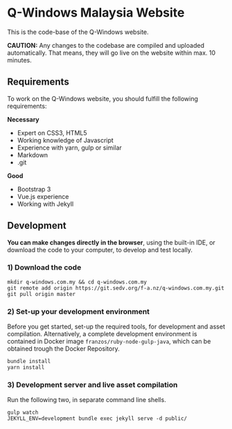 # Q-Windows Malaysia Website

This is the code-base of the Q-Windows website.

**CAUTION:** Any changes to the codebase are compiled and uploaded automatically. That means, they will go live on the website within max. 10 minutes.

## Requirements

To work on the Q-Windows website, you should fulfill the following requirements:

**Necessary**

- Expert on CSS3, HTML5
- Working knowledge of Javascript
- Experience with yarn, gulp or similar
- Markdown
- .git

**Good**

- Bootstrap 3
- Vue.js experience
- Working with Jekyll

## Development

**You can make changes directly in the browser**, using the built-in IDE, or download the code to your computer, to develop and test locally.

### 1) Download the code

    mkdir q-windows.com.my && cd q-windows.com.my
    git remote add origin https://git.sedv.org/f-a.nz/q-windows.com.my.git
    git pull origin master

### 2) Set-up your development environment

Before you get started, set-up the required tools, for development and asset compilation. Alternatively, a complete development environment is contained in Docker image `franzos/ruby-node-gulp-java`, which can be obtained trough the Docker Repository.

    bundle install
    yarn install

### 3) Development server and live asset compilation

Run the following two, in separate command line shells.

    gulp watch
    JEKYLL_ENV=development bundle exec jekyll serve -d public/